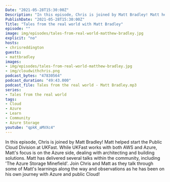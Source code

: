 ```yaml
---
Date: "2021-05-28T15:30:00Z"
Description: "In this episode, Chris is joined by Matt Bradley! Matt helped start the Public Cloud Division at UKFast. While UKFast works with both AWS and Azure, Matt's focus is on the Azure side, dealing with architecting and building solutions. Matt has delivered several talks within the community, including 'The Azure Storage Minefield'. Join Chris and Matt as they talk through some of Matt's learnings along the way and observations as he has been on his own journey with Azure and public Cloud!"
PublishDate: "2021-05-28T15:30:00Z"
Title: "Tales from the real world with Matt Bradley"
episode: ""
image: img/episodes/tales-from-real-world-matthew-bradley.jpg
explicit: "no"
hosts:
- chrisreddington
guests:
- mattbradley
images:
- img/episodes/tales-from-real-world-matthew-bradley.jpg
- img/cloudwithchris.png
podcast_bytes: "47830564"
podcast_duration: "49:43.000"
podcast_file: Tales from the real world - Matt Bradley.mp3
series:
- Tales from the real world
tags:
- Cloud
- Azure
- Learn
- Community
- Azure Storage
youtube: "qpkK_aMVXc4"
---
```

In this episode, Chris is joined by Matt Bradley! Matt helped start the Public Cloud Division at UKFast. While UKFast works with both AWS and Azure, Matt's focus is on the Azure side, dealing with architecting and building solutions. Matt has delivered several talks within the community, including 'The Azure Storage Minefield'. Join Chris and Matt as they talk through some of Matt's learnings along the way and observations as he has been on his own journey with Azure and public Cloud!
